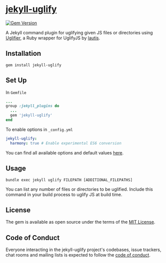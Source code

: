 # [jekyll-uglify](https://rubygems.org/gems/jekyll-uglify)
[![Gem Version](https://badge.fury.io/rb/jekyll-uglify.svg)](https://badge.fury.io/rb/jekyll-uglify)

A Jekyll command plugin for uglifying given JS files or directories using [Uglifier](https://github.com/lautis/uglifier), a Ruby wrapper for UglifyJS by [lautis](https://github.com/lautis).

## Installation
``` 
gem install jekyll-uglify
```

## Set Up
In `Gemfile`
``` ruby
...
group :jekyll_plugins do
  ...
  gem 'jekyll-uglify'
end
```

To enable options in `_config.yml`
``` yaml
jekyll-uglify:
  harmony: true # Enable experimental ES6 conversion
```
You can find all available options and default values [here](https://github.com/lautis/uglifier#usage).

## Usage
```
bundle exec jekyll uglify FILEPATH [ADDITIONAL_FILEPATHS]
```
You can list any number of files or directories to be uglified. Include this command in your build process to uglify JS at build time.

## License

The gem is available as open source under the terms of the [MIT License](https://opensource.org/licenses/MIT).

## Code of Conduct

Everyone interacting in the jekyll-uglify project's codebases, issue trackers, chat rooms and mailing lists is expected to follow the [code of conduct](https://github.com/hofers/jekyll-uglify/blob/master/CODE_OF_CONDUCT.md).
